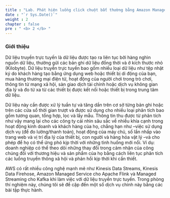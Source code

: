 ```yaml
---
title : "Lab. Phát hiện luồng click chuột bất thường bằng Amazon Managed Service for Apache Flink"
date : "`r Sys.Date()`"
weight : 2
chapter : false
pre : " <b> 2 </b> "
---
```


### Giới thiệu
Dữ liệu truyền trực tuyến là dữ liệu được tạo ra liên tục bởi hàng nghìn nguồn dữ liệu, thường gửi các bản ghi dữ liệu đồng thời và ở kích thước nhỏ (Kilobyte). Dữ liệu truyền trực tuyến bao gồm nhiều loại dữ liệu như tệp nhật ký do khách hàng tạo bằng ứng dụng web hoặc thiết bị di động của bạn, mua hàng thương mại điện tử, hoạt động của người chơi trong trò chơi, thông tin từ mạng xã hội, sàn giao dịch tài chính hoặc dịch vụ không gian địa lý và đo từ xa từ các thiết bị được kết nối hoặc thiết bị trong trung tâm dữ liệu.

Dữ liệu này cần được xử lý tuần tự và tăng dần trên cơ sở từng bản ghi hoặc trên các cửa sổ thời gian trượt và được sử dụng cho nhiều loại phân tích bao gồm tương quan, tổng hợp, lọc và lấy mẫu. Thông tin thu được từ phân tích như vậy mang lại cho các công ty cái nhìn sâu sắc về nhiều khía cạnh trong hoạt động kinh doanh và khách hàng của họ, chẳng hạn như –việc sử dụng dịch vụ (để đo lường/thanh toán), hoạt động của máy chủ, số lần nhấp vào trang web và vị trí địa lý của thiết bị, con người và hàng hóa vật lý –và cho phép để họ có thể ứng phó kịp thời với những tình huống mới nổi. Ví dụ: doanh nghiệp có thể theo dõi những thay đổi trong cảm nhận của công chúng đối với thương hiệu và sản phẩm của họ bằng cách liên tục phân tích các luồng truyền thông xã hội và phản hồi kịp thời khi cần thiết.

AWS có rất nhiều công nghệ mạnh mẽ như Kinesis Data Streams, Kinesis Data Firehose, Amazon Managed Service cho Apache Flink và Managed Streaming cho Kafka khi làm việc với dữ liệu truyền trực tuyến. Trong phòng thí nghiệm này, chúng tôi sẽ đề cập đến một số dịch vụ chính này bằng các bài tập thực hành.

